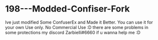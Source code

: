 # 198---Modded-Confiser-Fork
Ive just modified Some ConfuserEx and Made it Better. You can use it for your own Use only. No Commercial Use :D
there are some problems in some protections 
my discord Zarbielli#6660 if u wanna help me :D
